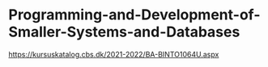 # Programming-and-Development-of-Smaller-Systems-and-Databases
https://kursuskatalog.cbs.dk/2021-2022/BA-BINTO1064U.aspx
